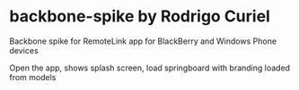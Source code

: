 backbone-spike by Rodrigo Curiel
================================

Backbone spike for RemoteLink app for BlackBerry and Windows Phone devices

Open the app, shows splash screen, load springboard with branding loaded from models